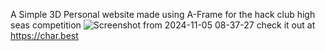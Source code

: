 A Simple 3D Personal website made using A-Frame for the hack club high seas competition
![Screenshot from 2024-11-05 08-37-27](https://github.com/user-attachments/assets/685a5df3-8929-4b07-8869-b33c4864cb3a)
check it out at https://char.best
